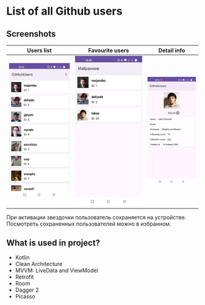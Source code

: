 # List of all Github users

## Screenshots

| Users list                          | Favourite users                     | Detail info                                     |
| ----------------------------------- | ----------------------------------- | ------------------------------------------- |
| ![users](https://github.com/YaEkaDev/GitHubUsers/blob/master/Demo/users_list.jpg)| ![fav](https://github.com/YaEkaDev/GitHubUsers/blob/master/Demo/favourite_users_list.jpg) | ![lizzard](https://github.com/YaEkaDev/GitHubUsers/blob/master/Demo/adding_favourite_user.gif) |

При активации звездочки пользователь сохраняется на устройстве. Посмотреть сохраненных пользователей можно в избранном. 

## What is used in project?
- Kotlin
- Clean Architecture
- MVVM: LiveData and ViewModel
- Retrofit
- Room
- Dagger 2
- Picasso
